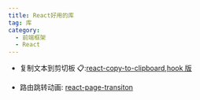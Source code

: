 ```yaml
---
title: React好用的库
tag: 库
category:
  - 前端框架
  - React
---
```


- 复制文本到剪切板 📋:[react-copy-to-clipboard](https://github.com/nkbt/react-copy-to-clipboard),[hook 版](https://github.com/danoc/react-use-clipboard)

- 路由跳转动画: [react-page-transiton](https://github.com/Steveeeie/react-page-transition)
